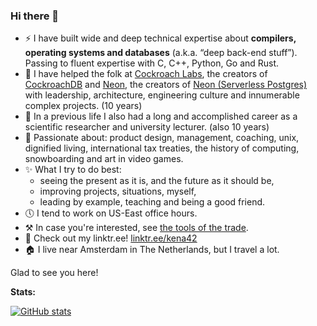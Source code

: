 ### Hi there 👋

- ⚡ I have built wide and deep technical expertise about **compilers, operating systems and databases** (a.k.a. “deep back-end stuff”). Passing to fluent expertise with C, C++, Python, Go and Rust.
- 🏣 I have helped the folk at [Cockroach Labs](http://cockroachlabs.com), the creators of [CockroachDB](https://github.com/cockroachdb/cockroach) and [Neon](https://neon.tech), the creators of [Neon (Serverless Postgres)](https://github.com/neondatabase/neon) with leadership, architecture, engineering culture and innumerable complex projects. (10 years)
- 🏣 In a previous life I also had a long and accomplished career as a scientific researcher and university lecturer. (also 10 years)
- 💬 Passionate about: product design, management, coaching, unix, dignified living, international tax treaties, the history of computing, snowboarding and art in video games.
- ✨ What I try to do best:
  - seeing the present as it is, and the future as it should be,
  - improving projects, situations, myself,
  - leading by example, teaching and being a good friend.
- 🕔 I tend to work on US-East office hours.
- ⚒ In case you're interested, see [the tools of the trade](workspace.md).
- 🔗 Check out my linktr.ee! [linktr.ee/kena42](https://linktr.ee/kena42/)
- 🏠 I live near Amsterdam in The Netherlands, but I travel a lot.

Glad to see you here!

**Stats:**

[![GitHub stats](https://github-readme-stats.vercel.app/api?username=knz&theme=dark&show_icons=true)](https://github.com/anuraghazra/github-readme-stats)

